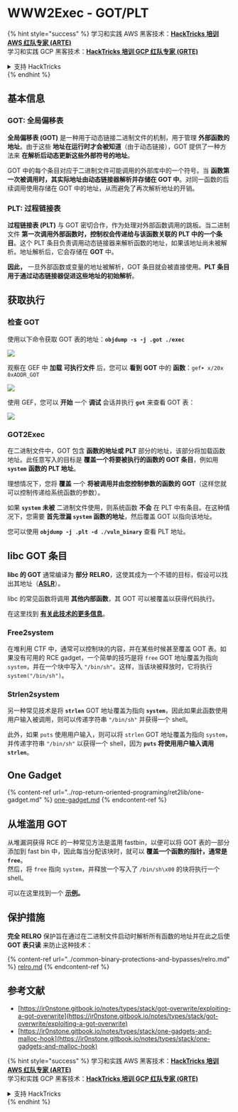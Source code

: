 # WWW2Exec - GOT/PLT

{% hint style="success" %}
学习和实践 AWS 黑客技术：<img src="/.gitbook/assets/arte.png" alt="" data-size="line">[**HackTricks 培训 AWS 红队专家 (ARTE)**](https://training.hacktricks.xyz/courses/arte)<img src="/.gitbook/assets/arte.png" alt="" data-size="line">\
学习和实践 GCP 黑客技术：<img src="/.gitbook/assets/grte.png" alt="" data-size="line">[**HackTricks 培训 GCP 红队专家 (GRTE)**<img src="/.gitbook/assets/grte.png" alt="" data-size="line">](https://training.hacktricks.xyz/courses/grte)

<details>

<summary>支持 HackTricks</summary>

* 查看 [**订阅计划**](https://github.com/sponsors/carlospolop)!
* **加入** 💬 [**Discord 群组**](https://discord.gg/hRep4RUj7f) 或 [**Telegram 群组**](https://t.me/peass) 或 **在** **Twitter** 🐦 [**@hacktricks\_live**](https://twitter.com/hacktricks\_live)** 上关注我们。**
* **通过向** [**HackTricks**](https://github.com/carlospolop/hacktricks) 和 [**HackTricks Cloud**](https://github.com/carlospolop/hacktricks-cloud) GitHub 仓库提交 PR 来分享黑客技巧。

</details>
{% endhint %}

## **基本信息**

### **GOT: 全局偏移表**

**全局偏移表 (GOT)** 是一种用于动态链接二进制文件的机制，用于管理 **外部函数的地址**。由于这些 **地址在运行时才会被知道**（由于动态链接），GOT 提供了一种方法来 **在解析后动态更新这些外部符号的地址**。

GOT 中的每个条目对应于二进制文件可能调用的外部库中的一个符号。当 **函数第一次被调用时，其实际地址由动态链接器解析并存储在 GOT 中**。对同一函数的后续调用使用存储在 GOT 中的地址，从而避免了再次解析地址的开销。

### **PLT: 过程链接表**

**过程链接表 (PLT)** 与 GOT 密切合作，作为处理对外部函数调用的跳板。当二进制文件 **第一次调用外部函数时，控制权会传递给与该函数关联的 PLT 中的一个条目**。这个 PLT 条目负责调用动态链接器来解析函数的地址，如果该地址尚未被解析。地址解析后，它会存储在 **GOT** 中。

**因此，** 一旦外部函数或变量的地址被解析，GOT 条目就会被直接使用。**PLT 条目用于通过动态链接器促进这些地址的初始解析**。

## 获取执行

### 检查 GOT

使用以下命令获取 GOT 表的地址：**`objdump -s -j .got ./exec`**

![](<../../.gitbook/assets/image (121).png>)

观察在 GEF 中 **加载** **可执行文件** 后，您可以 **看到** **GOT** 中的 **函数**：`gef➤ x/20x 0xADDR_GOT`

![](<../../.gitbook/assets/image (620) (1) (1) (1) (1) (1) (1) (1) (1) (1) (1) (1) (1) (1) (1) (1) (1) (1) (1) (1) (1) (1) (1) (1) (1) (1) (1) (1) (1) (1) (1) (1) (1) (2) (2) (2).png>)

使用 GEF，您可以 **开始** 一个 **调试** 会话并执行 **`got`** 来查看 GOT 表：

![](<../../.gitbook/assets/image (496).png>)

### GOT2Exec

在二进制文件中，GOT 包含 **函数的地址或** **PLT** 部分的地址，该部分将加载函数地址。此任意写入的目标是 **覆盖一个将要被执行的函数的 GOT 条目**，例如用 **`system`** **函数的 PLT 地址**。

理想情况下，您将 **覆盖** 一个 **将被调用并由您控制参数的函数的 GOT**（这样您就可以控制传递给系统函数的参数）。

如果 **`system`** **未被** 二进制文件使用，则系统函数 **不会** 在 PLT 中有条目。在这种情况下，您需要 **首先泄漏 `system` 函数的地址**，然后覆盖 GOT 以指向该地址。

您可以使用 **`objdump -j .plt -d ./vuln_binary`** 查看 PLT 地址。

## libc GOT 条目

**libc 的 GOT** 通常编译为 **部分 RELRO**，这使其成为一个不错的目标，假设可以找出其地址（[**ASLR**](../common-binary-protections-and-bypasses/aslr/)）。

libc 的常见函数将调用 **其他内部函数**，其 GOT 可以被覆盖以获得代码执行。

在这里找到 [**有关此技术的更多信息**](https://github.com/nobodyisnobody/docs/blob/main/code.execution.on.last.libc/README.md#1---targetting-libc-got-entries)。

### **Free2system**

在堆利用 CTF 中，通常可以控制块的内容，并在某些时候甚至覆盖 GOT 表。如果没有可用的 RCE gadget，一个简单的技巧是将 `free` GOT 地址覆盖为指向 `system`，并在一个块中写入 `"/bin/sh"`。这样，当该块被释放时，它将执行 `system("/bin/sh")`。

### **Strlen2system**

另一种常见技术是将 **`strlen`** GOT 地址覆盖为指向 **`system`**，因此如果此函数使用用户输入被调用，则可以传递字符串 `"/bin/sh"` 并获得一个 shell。

此外，如果 `puts` 使用用户输入，则可以将 `strlen` GOT 地址覆盖为指向 `system`，并传递字符串 `"/bin/sh"` 以获得一个 shell，因为 **`puts` 将使用用户输入调用 `strlen`**。

## **One Gadget**

{% content-ref url="../rop-return-oriented-programing/ret2lib/one-gadget.md" %}
[one-gadget.md](../rop-return-oriented-programing/ret2lib/one-gadget.md)
{% endcontent-ref %}

## **从堆滥用 GOT**

从堆漏洞获得 RCE 的一种常见方法是滥用 fastbin，以便可以将 GOT 表的一部分添加到 fast bin 中，因此每当分配该块时，就可以 **覆盖一个函数的指针，通常是 `free`**。\
然后，将 `free` 指向 `system`，并释放一个写入了 `/bin/sh\x00` 的块将执行一个 shell。

可以在这里找到一个 [**示例**](https://ctf-wiki.mahaloz.re/pwn/linux/glibc-heap/chunk\_extend\_overlapping/#hitcon-trainging-lab13)**。**

## **保护措施**

**完全 RELRO** 保护旨在通过在二进制文件启动时解析所有函数的地址并在此之后使 **GOT 表只读** 来防止这种技术：

{% content-ref url="../common-binary-protections-and-bypasses/relro.md" %}
[relro.md](../common-binary-protections-and-bypasses/relro.md)
{% endcontent-ref %}

## 参考文献

* [https://ir0nstone.gitbook.io/notes/types/stack/got-overwrite/exploiting-a-got-overwrite](https://ir0nstone.gitbook.io/notes/types/stack/got-overwrite/exploiting-a-got-overwrite)
* [https://ir0nstone.gitbook.io/notes/types/stack/one-gadgets-and-malloc-hook](https://ir0nstone.gitbook.io/notes/types/stack/one-gadgets-and-malloc-hook)

{% hint style="success" %}
学习和实践 AWS 黑客技术：<img src="/.gitbook/assets/arte.png" alt="" data-size="line">[**HackTricks 培训 AWS 红队专家 (ARTE)**](https://training.hacktricks.xyz/courses/arte)<img src="/.gitbook/assets/arte.png" alt="" data-size="line">\
学习和实践 GCP 黑客技术：<img src="/.gitbook/assets/grte.png" alt="" data-size="line">[**HackTricks 培训 GCP 红队专家 (GRTE)**<img src="/.gitbook/assets/grte.png" alt="" data-size="line">](https://training.hacktricks.xyz/courses/grte)

<details>

<summary>支持 HackTricks</summary>

* 查看 [**订阅计划**](https://github.com/sponsors/carlospolop)!
* **加入** 💬 [**Discord 群组**](https://discord.gg/hRep4RUj7f) 或 [**Telegram 群组**](https://t.me/peass) 或 **在** **Twitter** 🐦 [**@hacktricks\_live**](https://twitter.com/hacktricks\_live)** 上关注我们。**
* **通过向** [**HackTricks**](https://github.com/carlospolop/hacktricks) 和 [**HackTricks Cloud**](https://github.com/carlospolop/hacktricks-cloud) GitHub 仓库提交 PR 来分享黑客技巧。

</details>
{% endhint %}
